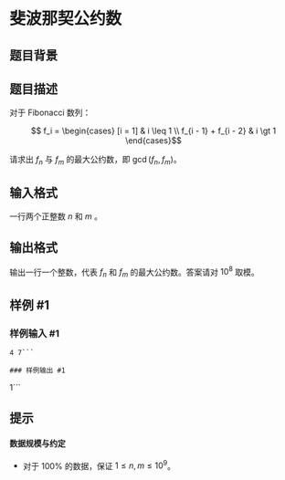 # 斐波那契公约数

## 题目背景



## 题目描述

对于 Fibonacci 数列：

$$ f_i = \begin{cases}
  [i = 1]               & i \leq 1 \\
  f_{i - 1} + f_{i - 2} & i \gt 1
\end{cases}$$

请求出 $f_n$ 与 $f_m$ 的最大公约数，即 $\gcd(f_n, f_m)$。

## 输入格式

一行两个正整数 $n$ 和 $m$ 。

## 输出格式

输出一行一个整数，代表 $f_n$ 和 $f_m$ 的最大公约数。答案请对 $10^8$ 取模。

## 样例 #1

### 样例输入 #1
```
4 7```

### 样例输出 #1

```
1```

## 提示

#### 数据规模与约定

- 对于 $100\%$ 的数据，保证 $1 \leq n, m \leq 10^9$。
